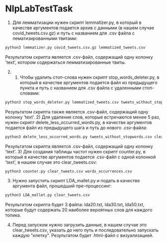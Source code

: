 # NlpLabTestTask
1. Для лемматизации нужен скрипт lemmatizer.py, в который в качестве аргументов подается архив с данными (в нашем случае covid_tweets.csv.gz) и путь с названием для .csv файла с лематизированными твитами:
```bash
python3 lemmatizer.py covid_tweets.csv.gz lemmatized_tweets.csv
```
Результатом скрипта является .csv-файл, содержащий одну колонку 'text',  котором содержаться лемматизированные твиты.

2. 1) Чтобы удалить стоп-слова нужен скрипт stop_words_deleter.py, в который в качестве аргументов подается файл из предыдущего пункта и путь с названием для .csv файла с удаленными стоп-словами:
```bash
python3 stop_words_deleter.py lemmatized_tweets.csv tweets_without_stopwords.csv
```
Результатом скрипта также является .csv-файл, содержащий одну колонку 'text'.
  2) Для удаления слов, которые встречаются менее 5 раз, нужен скрипт delete_less_occurred_words.py, в качестве аргументов подается файл из предыдущего шага и путь до нового .csv-файла:
```bash
python3 delete_less_occurred_words.py tweets_without_stopwords.csv clear_tweets.csv
```
Результатом скрипта является .csv-файл, содержащий одну колонку 'text'.
  3) Для создания таблицы частот нужен скрипт counter.py, в который в качестве аргументов подается .csv-файл с одной колонкой 'text', в нашем случае это clear_tweets.csv:
```bash
python3 counter.py clear_tweets.csv words_occurrences.csv
```

3. Нужно запустить скрипт LDA_mallet.py и подать в качестве аргумента файл, прошедший пре-процессинг:
```bash
python3 LDA_mallet.py clear_tweets.csv
```
Результатом скрипта будет 3 файла: lda20.txt, lda30.txt, lda50.txt, которые будут содержать 20 наиболее вероятных слов для каждого топика.

4. Перед запуском нужно загрузить данные, в нашем случае это clear_tweets.csv, указать до него путь и последовательно запускать каждую "клетку". Результатом будет .html-файл с визуализацией.
